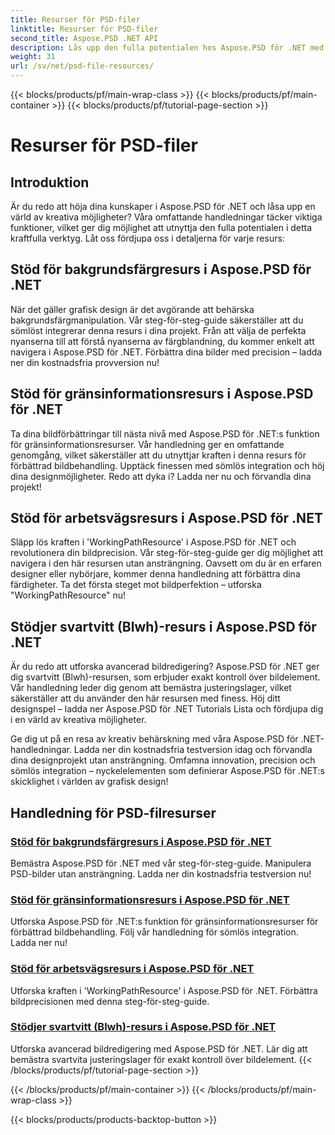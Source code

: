 ```yaml
---
title: Resurser för PSD-filer
linktitle: Resurser för PSD-filer
second_title: Aspose.PSD .NET API
description: Lås upp den fulla potentialen hos Aspose.PSD för .NET med våra tutorials. Bemästra bakgrundsfärg, raminformation, arbetsbana och svartvita resurser sömlöst.
weight: 31
url: /sv/net/psd-file-resources/
---
```


{{< blocks/products/pf/main-wrap-class >}}
{{< blocks/products/pf/main-container >}}
{{< blocks/products/pf/tutorial-page-section >}}

# Resurser för PSD-filer


## Introduktion

Är du redo att höja dina kunskaper i Aspose.PSD för .NET och låsa upp en värld av kreativa möjligheter? Våra omfattande handledningar täcker viktiga funktioner, vilket ger dig möjlighet att utnyttja den fulla potentialen i detta kraftfulla verktyg. Låt oss fördjupa oss i detaljerna för varje resurs:

## Stöd för bakgrundsfärgresurs i Aspose.PSD för .NET

När det gäller grafisk design är det avgörande att behärska bakgrundsfärgmanipulation. Vår steg-för-steg-guide säkerställer att du sömlöst integrerar denna resurs i dina projekt. Från att välja de perfekta nyanserna till att förstå nyanserna av färgblandning, du kommer enkelt att navigera i Aspose.PSD för .NET. Förbättra dina bilder med precision – ladda ner din kostnadsfria provversion nu!

## Stöd för gränsinformationsresurs i Aspose.PSD för .NET

Ta dina bildförbättringar till nästa nivå med Aspose.PSD för .NET:s funktion för gränsinformationsresurser. Vår handledning ger en omfattande genomgång, vilket säkerställer att du utnyttjar kraften i denna resurs för förbättrad bildbehandling. Upptäck finessen med sömlös integration och höj dina designmöjligheter. Redo att dyka i? Ladda ner nu och förvandla dina projekt!

## Stöd för arbetsvägsresurs i Aspose.PSD för .NET

Släpp lös kraften i 'WorkingPathResource' i Aspose.PSD för .NET och revolutionera din bildprecision. Vår steg-för-steg-guide ger dig möjlighet att navigera i den här resursen utan ansträngning. Oavsett om du är en erfaren designer eller nybörjare, kommer denna handledning att förbättra dina färdigheter. Ta det första steget mot bildperfektion – utforska "WorkingPathResource" nu!

## Stödjer svartvitt (Blwh)-resurs i Aspose.PSD för .NET

Är du redo att utforska avancerad bildredigering? Aspose.PSD för .NET ger dig svartvitt (Blwh)-resursen, som erbjuder exakt kontroll över bildelement. Vår handledning leder dig genom att bemästra justeringslager, vilket säkerställer att du använder den här resursen med finess. Höj ditt designspel – ladda ner Aspose.PSD för .NET Tutorials Lista och fördjupa dig i en värld av kreativa möjligheter.

Ge dig ut på en resa av kreativ behärskning med våra Aspose.PSD för .NET-handledningar. Ladda ner din kostnadsfria testversion idag och förvandla dina designprojekt utan ansträngning. Omfamna innovation, precision och sömlös integration – nyckelelementen som definierar Aspose.PSD för .NET:s skicklighet i världen av grafisk design!

## Handledning för PSD-filresurser
### [Stöd för bakgrundsfärgresurs i Aspose.PSD för .NET](./supporting-background-color-resource/)
Bemästra Aspose.PSD för .NET med vår steg-för-steg-guide. Manipulera PSD-bilder utan ansträngning. Ladda ner din kostnadsfria testversion nu!
### [Stöd för gränsinformationsresurs i Aspose.PSD för .NET](./supporting-border-information-resource/)
Utforska Aspose.PSD för .NET:s funktion för gränsinformationsresurser för förbättrad bildbehandling. Följ vår handledning för sömlös integration. Ladda ner nu!
### [Stöd för arbetsvägsresurs i Aspose.PSD för .NET](./supporting-working-path-resource/)
Utforska kraften i 'WorkingPathResource' i Aspose.PSD för .NET. Förbättra bildprecisionen med denna steg-för-steg-guide.
### [Stödjer svartvitt (Blwh)-resurs i Aspose.PSD för .NET](./supporting-black-and-white-blwh-resource/)
Utforska avancerad bildredigering med Aspose.PSD för .NET. Lär dig att bemästra svartvita justeringslager för exakt kontroll över bildelement.
{{< /blocks/products/pf/tutorial-page-section >}}

{{< /blocks/products/pf/main-container >}}
{{< /blocks/products/pf/main-wrap-class >}}

{{< blocks/products/products-backtop-button >}}

